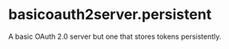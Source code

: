 basicoauth2server.persistent
============================

A basic OAuth 2.0 server but one that stores tokens persistently.